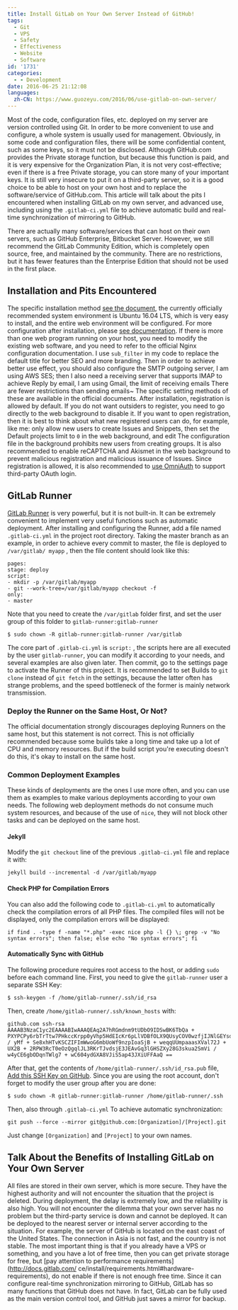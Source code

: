 ```yaml
---
title: Install GitLab on Your Own Server Instead of GitHub!
tags:
  - Git
  - VPS
  - Safety
  - Effectiveness
  - Website
  - Software
id: '1731'
categories:
  - - Development
date: 2016-06-25 21:12:08
languages:
  zh-CN: https://www.guozeyu.com/2016/06/use-gitlab-on-own-server/
---
```


Most of the code, configuration files, etc. deployed on my server are version controlled using Git. In order to be more convenient to use and configure, a whole system is usually used for management. Obviously, in some code and configuration files, there will be some confidential content, such as some keys, so it must not be disclosed. Although GitHub.com provides the Private storage function, but because this function is paid, and it is very expensive for the Organization Plan, it is not very cost-effective; even if there is a free Private storage, you can store many of your important keys. It is still very insecure to put it on a third-party server, so it is a good choice to be able to host on your own host and to replace the software/service of GitHub.com. This article will talk about the pits I encountered when installing GitLab on my own server, and advanced use, including using the `.gitlab-ci.yml` file to achieve automatic build and real-time synchronization of mirroring to GitHub.
<!-- more -->

There are actually many software/services that can host on their own servers, such as GitHub Enterprise, Bitbucket Server. However, we still recommend the GitLab Community Edition, which is completely open source, free, and maintained by the community. There are no restrictions, but it has fewer features than the Enterprise Edition that should not be used in the first place.

## Installation and Pits Encountered

The specific installation method [see the document](https://about.gitlab.com/downloads/), the currently officially recommended system environment is Ubuntu 16.04 LTS, which is very easy to install, and the entire web environment will be configured. For more configuration after installation, please [see documentation](http://docs.gitlab.com/omnibus/). If there is more than one web program running on your host, you need to modify the existing web software, and you need to refer to the official Nginx configuration documentation. I use `sub_filter` in my code to replace the default title for better SEO and more branding. Then in order to achieve better use effect, you should also configure the SMTP outgoing server, I am using AWS SES; then I also need a receiving server that supports IMAP to achieve Reply by email, I am using Gmail, the limit of receiving emails There are fewer restrictions than sending emails~ The specific setting methods of these are available in the official documents. After installation, registration is allowed by default. If you do not want outsiders to register, you need to go directly to the web background to disable it. If you want to open registration, then it is best to think about what new registered users can do, for example, like me: only allow new users to create Issues and Snippets, then set the Default projects limit to `0` in the web background, and edit The configuration file in the background prohibits new users from creating groups. It is also recommended to enable reCAPTCHA and Akismet in the web background to prevent malicious registration and malicious issuance of Issues. Since registration is allowed, it is also recommended to [use OmniAuth](https://gitlab.com/gitlab-org/gitlab-ce/blob/master/doc/integration/omniauth.md) to support third-party OAuth login.

## GitLab Runner

[GitLab Runner](https://gitlab.com/gitlab-org/gitlab-ci-multi-runner) is very powerful, but it is not built-in. It can be extremely convenient to implement very useful functions such as automatic deployment. After installing and configuring the Runner, add a file named `.gitlab-ci.yml` in the project root directory. Taking the master branch as an example, in order to achieve every commit to master, the file is deployed to `/var/gitlab/ myapp` , then the file content should look like this:

```
pages:
stage: deploy
script:
- mkdir -p /var/gitlab/myapp
- git --work-tree=/var/gitlab/myapp checkout -f
only:
- master
```

Note that you need to create the `/var/gitlab` folder first, and set the user group of this folder to `gitlab-runner:gitlab-runner`

```
$ sudo chown -R gitlab-runner:gitlab-runner /var/gitlab
```

The core part of `.gitlab-ci.yml` is `script:` , the scripts here are all executed by the user `gitlab-runner`, you can modify it according to your needs, and several examples are also given later. Then commit, go to the settings page to activate the Runner of this project. It is recommended to set Builds to `git clone` instead of `git fetch` in the settings, because the latter often has strange problems, and the speed bottleneck of the former is mainly network transmission.

### Deploy the Runner on the Same Host, Or Not?

The official documentation strongly discourages deploying Runners on the same host, but this statement is not correct. This is not officially recommended because some builds take a long time and take up a lot of CPU and memory resources. But if the build script you're executing doesn't do this, it's okay to install on the same host.

### Common Deployment Examples

These kinds of deployments are the ones I use more often, and you can use them as examples to make various deployments according to your own needs. The following web deployment methods do not consume much system resources, and because of the use of `nice`, they will not block other tasks and can be deployed on the same host.

#### Jekyll

Modify the `git checkout` line of the previous `.gitlab-ci.yml` file and replace it with:

```
jekyll build --incremental -d /var/gitlab/myapp
```

#### Check PHP for Compilation Errors

You can also add the following code to `.gitlab-ci.yml` to automatically check the compilation errors of all PHP files. The compiled files will not be displayed, only the compilation errors will be displayed:

```
if find . -type f -name "*.php" -exec nice php -l {} \; grep -v "No syntax errors"; then false; else echo "No syntax errors"; fi
```

#### Automatically Sync with GitHub

The following procedure requires root access to the host, or adding `sudo` before each command line. First, you need to give the `gitlab-runner` user a separate SSH Key:

```
$ ssh-keygen -f /home/gitlab-runner/.ssh/id_rsa
```

Then, create `/home/gitlab-runner/.ssh/known_hosts` with:

```
github.com ssh-rsa AAAAB3NzaC1yc2EAAAABIwAAAQEAq2A7hRGmdnm9tUDbO9IDSwBK6TbQa + PXYPCPy6rbTrTtw7PHkccKrpp0yVhp5HdEIcKr6pLlVDBfOLX9QUsyCOV0wzfjIJNlGEYsdlLJizHhbn2mUjvSAHQqZETYP81eFzLQNnPHt4EVVUh7VfDESU84KezmD5QlWpXLmvU31 / yMf + Se8xhHTvKSCZIFImWwoG6mbUoWf9nzpIoaSjB + weqqUUmpaaasXVal72J + UX2B + 2RPW3RcT0eOzQgqlJL3RKrTJvdsjE3JEAvGq3lGHSZXy28G3skua2SmVi / w4yCE6gbODqnTWlg7 + wC604ydGXA8VJiS5ap43JXiUFFAaQ ==
```

After that, get the contents of `/home/gitlab-runner/.ssh/id_rsa.pub` file, [Add this SSH Key on GitHub](https://github.com/settings/keys). Since you are using the root account, don't forget to modify the user group after you are done:

```
$ sudo chown -R gitlab-runner:gitlab-runner /home/gitlab-runner/.ssh
```

Then, also through `.gitlab-ci.yml` To achieve automatic synchronization:

```
git push --force --mirror git@github.com:[Organization]/[Project].git
```

Just change `[Organization]` and `[Project]` to your own names.

## Talk About the Benefits of Installing GitLab on Your Own Server

All files are stored in their own server, which is more secure. They have the highest authority and will not encounter the situation that the project is deleted. During deployment, the delay is extremely low, and the reliability is also high. You will not encounter the dilemma that your own server has no problem but the third-party service is down and cannot be deployed. It can be deployed to the nearest server or internal server according to the situation. For example, the server of GitHub is located on the east coast of the United States. The connection in Asia is not fast, and the country is not stable. The most important thing is that if you already have a VPS or something, and you have a lot of free time, then you can get private storage for free, but [pay attention to performance requirements](http://docs.gitlab.com/ ce/install/requirements.html#hardware-requirements), do not enable if there is not enough free time. Since it can configure real-time synchronization mirroring to GitHub, GitLab has so many functions that GitHub does not have. In fact, GitLab can be fully used as the main version control tool, and GitHub just saves a mirror for backup.
